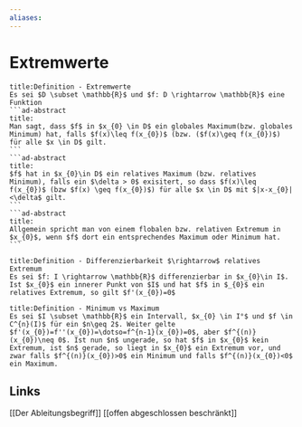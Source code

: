 ```yaml
---
aliases: 
---
```

# Extremwerte 
````ad-abstract
title:Definition - Extremwerte
Es sei $D \subset \mathbb{R}$ und $f: D \rightarrow \mathbb{R}$ eine Funktion
```ad-abstract
title:
Man sagt, dass $f$ in $x_{0} \in D$ ein globales Maximum(bzw. globales Minimum) hat, falls $f(x)\leq f(x_{0})$ (bzw. ($f(x)\geq f(x_{0})$) für alle $x \in D$ gilt.
```
```ad-abstract
title:
$f$ hat in $x_{0}\in D$ ein relatives Maximum (bzw. relatives Minimum), falls ein $\delta > 0$ exisitert, so dass $f(x)\leq f(x_{0})$ (bzw $f(x) \geq f(x_{0})$) für alle $x \in D$ mit $|x-x_{0}|<\delta$ gilt.
```
```ad-abstract
title:
Allgemein spricht man von einem flobalen bzw. relativen Extremum in $x_{0}$, wenn $f$ dort ein entsprechendes Maximum oder Minimum hat.
```
````
```ad-abstract
title:Definition - Differenzierbarkeit $\rightarrow$ relatives Extremum
Es sei $f: I \rightarrow \mathbb{R}$ differenzierbar in $x_{0}\in I$. Ist $x_{0}$ ein innerer Punkt von $I$ und hat $f$ in $_{0}$ ein relatives Extremum, so gilt $f'(x_{0})=0$
```
```ad-abstract
title:Definition - Minimum vs Maximum
Es sei $I \subset \mathbb{R}$ ein Intervall, $x_{0} \in I°$ und $f \in C^{n}(I)$ für ein $n\geq 2$. Weiter gelte $f'(x_{0})=f''(x_{0})=\dotso=f^{n-1}(x_{0})=0$, aber $f^{(n)}(x_{0})\neq 0$. Ist nun $n$ ungerade, so hat $f$ in $x_{0}$ kein Extremum, ist $n$ gerade, so liegt in $x_{0}$ ein Extremum vor, und zwar falls $f^{(n)}(x_{0})>0$ ein Minimum und falls $f^{(n)}(x_{0})<0$ ein Maximum.
```

## Links
[[Der Ableitungsbegriff]]
[[offen abgeschlossen beschränkt]]